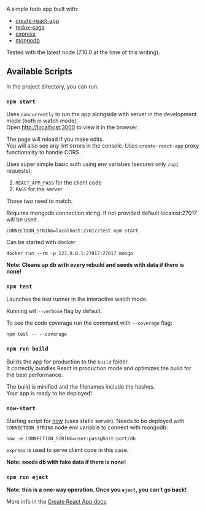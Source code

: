 A simple todo app built with:
- [create-react-app](https://github.com/facebookincubator/create-react-app)
- [redux-saga](https://github.com/redux-saga/redux-saga)
- [express](https://expressjs.com/)
- [mongodb](https://www.mongodb.com/)

Tested with the latest node (7.10.0 at the time of this writing).

## Available Scripts

In the project directory, you can run:

### `npm start`

Uses `concurrently` to run the app alongside with server in the development mode (both in watch mode).<br>
Open [http://localhost:3000](http://localhost:3000) to view it in the browser.

The page will reload if you make edits.<br>
You will also see any lint errors in the console.
Uses `create-react-app` proxy functionality to handle CORS.

Uses super simple basic auth using env variabes (secures only `/api` requests):

1. `REACT_APP_PASS` for the client code
2. `PASS` for the server

Those two need to match.

Requires mongodb connection string. If not provided default localost:27017 will be used.

`CONNECTION_STRING=localhost:27017/test npm start`

Can be started with docker:

`docker run --rm -p 127.0.0.1:27017:27017 mongo`

**Note: Cleans up db with every rebuild and seeds with data if there is none!**

### `npm test`

Launches the test runner in the interactive watch mode.<br>

Running wit `--verbose` flag by default.

To see the code coverage run the command with `--coverage` flag:

`npm test -- --coverage`

### `npm run build`

Builds the app for production to the `build` folder.<br>
It correctly bundles React in production mode and optimizes the build for the best performance.

The build is minified and the filenames include the hashes.<br>
Your app is ready to be deployed!

### `now-start`

Starting script for [now](https://zeit.co/now) (uses static server).
Needs to be deployed with `CONNECTION_STRING` node env variable to connect with mongodb:

`now -e CONNECTION_STRING=user:pass@host:port/db`

`express` is used to serve client code in this case.

**Note: seeds db with fake data if there is none!**

### `npm run eject`

**Note: this is a one-way operation. Once you `eject`, you can’t go back!**

More info in the [Create React App docs](https://github.com/facebookincubator/create-react-app).
